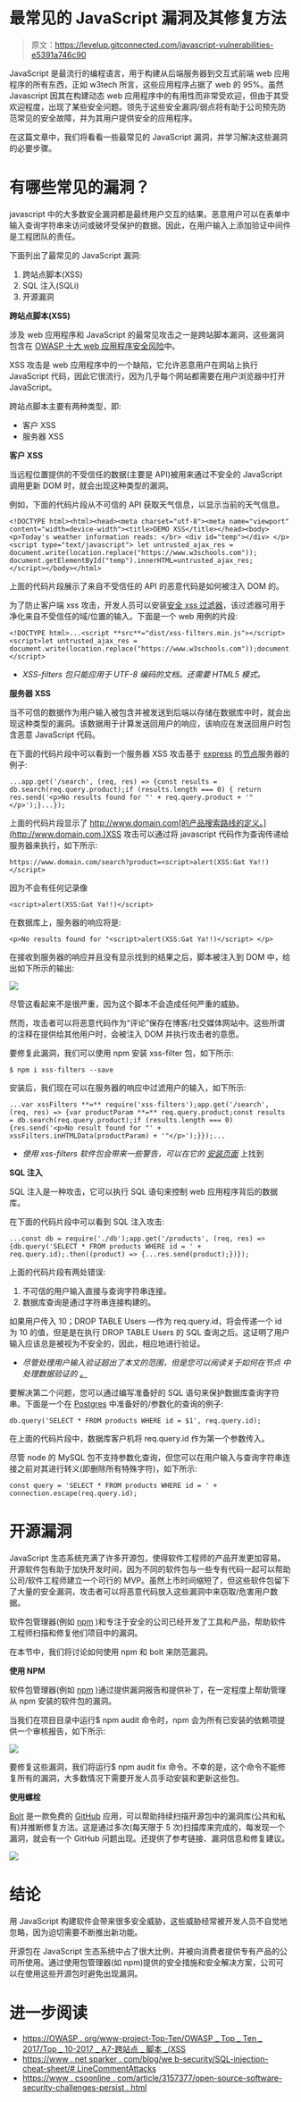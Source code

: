 # 最常见的 JavaScript 漏洞及其修复方法

> 原文：<https://levelup.gitconnected.com/javascript-vulnerabilities-e5391a746c90>

JavaScript 是最流行的编程语言，用于构建从后端服务器到交互式前端 web 应用程序的所有东西，正如 w3tech 所言，这些应用程序占据了 web 的 95%。虽然 Javascript 因其在构建动态 web 应用程序中的有用性而非常受欢迎，但由于其受欢迎程度，出现了某些安全问题。领先于这些安全漏洞/弱点将有助于公司预先防范常见的安全故障，并为其用户提供安全的应用程序。

在这篇文章中，我们将看看一些最常见的 JavaScript 漏洞，并学习解决这些漏洞的必要步骤。

# 有哪些常见的漏洞？

javascript 中的大多数安全漏洞都是最终用户交互的结果。恶意用户可以在表单中输入查询字符串来访问或破坏受保护的数据。因此，在用户输入上添加验证中间件是工程团队的责任。

下面列出了最常见的 JavaScript 漏洞:

1.  跨站点脚本(XSS)
2.  SQL 注入(SQLi)
3.  开源漏洞

**跨站点脚本(XSS)**

涉及 web 应用程序和 JavaScript 的最常见攻击之一是跨站脚本漏洞，这些漏洞包含在 [OWASP 十大 web 应用程序安全风险](https://resources.whitesourcesoftware.com/blog-whitesource/owasp-top-10-vulnerabilities)中。

XSS 攻击是 web 应用程序中的一个缺陷，它允许恶意用户在网站上执行 JavaScript 代码，因此它很流行，因为几乎每个网站都需要在用户浏览器中打开 JavaScript。

跨站点脚本主要有两种类型，即:

*   客户 XSS
*   服务器 XSS

**客户 XSS**

当远程位置提供的不受信任的数据(主要是 API)被用来通过不安全的 JavaScript 调用更新 DOM 时，就会出现这种类型的漏洞。

例如，下面的代码片段从不可信的 API 获取天气信息，以显示当前的天气信息。

```
<!DOCTYPE html><html><head><meta charset="utf-8"><meta name="viewport" content="width=device-width"><title>DEMO XSS</title></head><body> <p>Today's weather information reads: </br> <div id="temp"></div> </p> <script type="text/javascript"> let untrusted_ajax_res = document.write(location.replace("https://www.w3schools.com")); document.getElementById("temp").innerHTML=untrusted_ajax_res; </script></body></html>
```

上面的代码片段展示了来自不受信任的 API 的恶意代码是如何被注入 DOM 的。

为了防止客户端 xss 攻击，开发人员可以安装[安全 xss 过滤器](https://www.npmjs.com/package/xss-filters)，该过滤器可用于净化来自不受信任的域/位置的输入。下面是一个 web 用例的片段:

```
<!DOCTYPE html>...<script **src**="dist/xss-filters.min.js"></script><script>let untrusted_ajax_res = document.write(location.replace("https://www.w3schools.com"));document.getElementById("temp").innerHTML=xssFilters.inHTMLData(untrusted_ajax_res);</script>
```

*   *XSS-filters 包只能应用于 UTF-8 编码的文档。还需要 HTML5 模式。*

**服务器 XSS**

当不可信的数据作为用户输入被包含并被发送到后端以存储在数据库中时，就会出现这种类型的漏洞。该数据用于计算发送回用户的响应，该响应在发送回用户时包含恶意 JavaScript 代码。

在下面的代码片段中可以看到一个服务器 XSS 攻击基于 [express](https://www.npmjs.com/package/express) 的[节点](https://nodejs.org/)服务器的例子:

```
...app.get('/search', (req, res) => {const results = db.search(req.query.product);if (results.length === 0) { return res.send('<p>No results found for "' + req.query.product + '"</p>');}...});
```

上面的代码片段显示了 http://www.domain.com[的产品搜索路线的定义。](http://www.domain.com.)XSS 攻击可以通过将 javascript 代码作为查询传递给服务器来执行，如下所示:

```
https://www.domain.com/search?product=<script>alert(XSS:Gat Ya!!)</script>
```

因为不会有任何记录像

```
<script>alert(XSS:Gat Ya!!)</script>
```

在数据库上，服务器的响应将是:

```
<p>No results found for "<script>alert(XSS:Gat Ya!!)</script> </p>
```

在接收到服务器的响应并且没有显示找到的结果之后，脚本被注入到 DOM 中，给出如下所示的输出:

![](img/df88eadec5d5483868f89d68cdefb4a7.png)

尽管这看起来不是很严重，因为这个脚本不会造成任何严重的威胁。

然而，攻击者可以将恶意代码作为“评论”保存在博客/社交媒体网站中。这些所谓的注释在提供给其他用户时，会被注入 DOM 并执行攻击者的意愿。

要修复此漏洞，我们可以使用 npm 安装 xss-filter 包，如下所示:

```
$ npm i xss-filters --save
```

安装后，我们现在可以在服务器的响应中过滤用户的输入，如下所示:

```
...var xssFilters **=** require('xss-filters');app.get('/search', (req, res) => {var productParam **=** req.query.product;const results = db.search(req.query.product);if (results.length === 0) {res.send('<p>No result found for "' + xssFilters.inHTMLData(productParam) + '"</p>');}});...
```

*   *使用 xss-filters 软件包会带来一些警告，可以在它的* [*安装页面*](https://www.npmjs.com/package/xss-filters#api-documentations) 上找到

**SQL 注入**

SQL 注入是一种攻击，它可以执行 SQL 语句来控制 web 应用程序背后的数据库。

在下面的代码片段中可以看到 SQL 注入攻击:

```
...const db = require('./db');app.get('/products', (req, res) => {db.query('SELECT * FROM products WHERE id = ' + req.query.id);.then((product) => {...res.send(product);})});
```

上面的代码片段有两处错误:

1.  不可信的用户输入直接与查询字符串连接。
2.  数据库查询是通过字符串连接构建的。

如果用户传入 10；DROP TABLE Users —作为 req.query.id，将会传递一个 id 为 10 的值，但是是在执行 DROP TABLE Users 的 SQL 查询之后。这证明了用户输入应该总是被视为不安全的，因此，相应地进行验证。

*   *尽管处理用户输入验证超出了本文的范围，但是您可以阅读关于如何在节点* *中处理数据验证的* [*。*](https://blog.logrocket.com/how-to-handle-data-validation-in-node-using-validatorjs/)

要解决第二个问题，您可以通过编写准备好的 SQL 语句来保护数据库查询字符串。下面是一个在 [Postgres](https://node-postgres.com/features/queries#parameterized-query) 中准备好的/参数化的查询的例子:

```
db.query('SELECT * FROM products WHERE id = $1', req.query.id);
```

在上面的代码片段中，数据库客户机将 req.query.id 作为第一个参数传入。

尽管 node 的 MySQL 包不支持参数化查询，但您可以在用户输入与查询字符串连接之前对其进行转义(即删除所有特殊字符)，如下所示:

```
const query = 'SELECT * FROM products WHERE id = ' + connection.escape(req.query.id);
```

# 开源漏洞

JavaScript 生态系统充满了许多开源包，使得软件工程师的产品开发更加容易。开源软件包有助于加快开发时间，因为不同的软件包与一些专有代码一起可以帮助公司/软件工程师建立一个可行的 MVP。虽然上市时间缩短了，但这些软件包留下了大量的安全漏洞，攻击者可以将恶意代码放入这些漏洞中来窃取/危害用户数据。

软件包管理器(例如 [npm](https://www.npmjs.com/) )和专注于安全的公司已经开发了工具和产品，帮助软件工程师扫描和修复他们项目中的漏洞。

在本节中，我们将讨论如何使用 npm 和 bolt 来防范漏洞。

**使用 NPM**

软件包管理器(例如 [npm](https://www.npmjs.com/) )通过提供漏洞报告和提供补丁，在一定程度上帮助管理从 npm 安装的软件包的漏洞。

当我们在项目目录中运行$ npm audit 命令时，npm 会为所有已安装的依赖项提供一个审核报告，如下所示:

![](img/86c822dba36c787115b672c800b88591.png)

要修复这些漏洞，我们将运行$ npm audit fix 命令。不幸的是，这个命令不能修复所有的漏洞，大多数情况下需要开发人员手动安装和更新这些包。

**使用螺栓**

[Bolt](https://bolt.whitesourcesoftware.com/) 是一款免费的 [GitHub](https://github.com/apps/whitesource-bolt-for-github) 应用，可以帮助持续扫描开源包中的漏洞库(公共和私有)并推断修复方法。这是通过多次(每天限于 5 次)扫描库来完成的，每发现一个漏洞，就会有一个 GitHub 问题出现。还提供了参考链接、漏洞信息和修复建议。

![](img/7b12f238a32d2f7e2d4ebf88f64c91ea.png)

# 结论

用 JavaScript 构建软件会带来很多安全威胁，这些威胁经常被开发人员不自觉地忽略，因为迫切需要不断推出新功能。

开源包在 JavaScript 生态系统中占了很大比例，并被向消费者提供专有产品的公司所使用。通过使用包管理器(如 npm)提供的安全措施和安全解决方案，公司可以在使用这些开源包时避免出现漏洞。

# 进一步阅读

*   [https://OWASP . org/www-project-Top-Ten/OWASP _ Top _ Ten _ 2017/Top _ 10-2017 _ A7-跨站点 _ 脚本 _(XSS](https://owasp.org/www-project-top-ten/OWASP_Top_Ten_2017/Top_10-2017_A7-Cross-Site_Scripting_(XSS) )
*   [https://www . net sparker . com/blog/we b-security/SQL-injection-cheat-sheet/# LineCommentAttacks](https://www.netsparker.com/blog/web-security/sql-injection-cheat-sheet/#LineCommentAttacks)
*   [https://www . csoonline . com/article/3157377/open-source-software-security-challenges-persist . html](https://www.csoonline.com/article/3157377/open-source-software-security-challenges-persist.html)